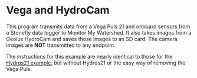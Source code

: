 # Vega and HydroCam

This program transmits data from a Vega Puls 21 and onboard sensors from a Stonefly data logger to Monitor My Watershed.
It also takes images from a Geolux HydroCam and saves those images to an SD card.
The camera images are **NOT** transmitted to any endpoint.

The instructions for this example are nearly identical to those for the [Hydros21 example](https://github.com/EnviroDIY/USGS_NGWOS/tree/main/NGWOS_Hydros21_HydroCam), but without Hydros21 or the easy way of removing the Vega Puls.
